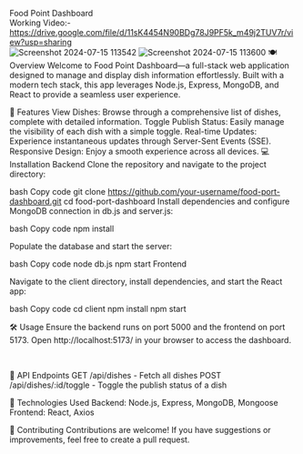 Food Point Dashboard<br>
Working Video:- https://drive.google.com/file/d/11sK4454N90BDg78J9PF5k_m49j2TUV7r/view?usp=sharing<br>
![Screenshot 2024-07-15 113542](https://github.com/user-attachments/assets/c6787170-9b23-478f-b202-9c63ae5005b7)
![Screenshot 2024-07-15 113600](https://github.com/user-attachments/assets/0f7a7b0a-aa2e-4734-a6a7-1099de996bc6)
🍽️ Overview
Welcome to Food Point Dashboard—a full-stack web application designed to manage and display dish information effortlessly. Built with a modern tech stack, this app leverages Node.js, Express, MongoDB, and React to provide a seamless user experience.

🚀 Features
View Dishes: Browse through a comprehensive list of dishes, complete with detailed information.
Toggle Publish Status: Easily manage the visibility of each dish with a simple toggle.
Real-time Updates: Experience instantaneous updates through Server-Sent Events (SSE).
Responsive Design: Enjoy a smooth experience across all devices.
💻 Installation
Backend
Clone the repository and navigate to the project directory:

bash
Copy code
git clone https://github.com/your-username/food-port-dashboard.git
cd food-port-dashboard
Install dependencies and configure MongoDB connection in db.js and server.js:

bash
Copy code
npm install
<br>

Populate the database and start the server:

bash
Copy code
node db.js
npm start
Frontend
<br>

Navigate to the client directory, install dependencies, and start the React app:

bash
Copy code
cd client
npm install
npm start
<br>

🛠️ Usage
Ensure the backend runs on port 5000 and the frontend on port 5173.
Open http://localhost:5173/ in your browser to access the dashboard.

<br>

📡 API Endpoints
GET /api/dishes - Fetch all dishes
POST /api/dishes/:id/toggle - Toggle the publish status of a dish
<br>

🧰 Technologies Used
Backend: Node.js, Express, MongoDB, Mongoose
Frontend: React, Axios
<br>

🎉 Contributing
Contributions are welcome! If you have suggestions or improvements, feel free to create a pull request.
